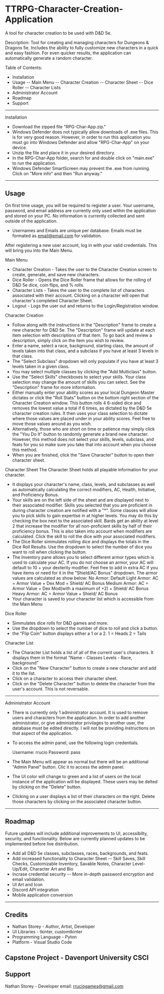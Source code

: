 # TTRPG-Character-Creation-Application
A tool for character creation to be used with D&amp;D 5e.


Description: Tool for creating and managing characters for Dungeons & Dragons 5e. Includes the ability to fully customize new characters in a quick and easy fashion. For even quicker results, the application can automatically generate a random character.

Table of Contents:
- Installation
- Usage
-- Main Menu
-- Character Creation
-- Character Sheet
-- Dice Roller
-- Character Lists
- Administrator Account
- Roadmap
- Support

------------------

Installation

- Download the zipped file "RPG-Char-App.zip."
- Windows Defender does not typically allow downloads of .exe files. This is for very good reason. However, in order to run this application you must go into Windows Defender and allow "RPG-Char-App" on your device. 
- Unzip the file and place it in your desired directory.
- In the RPG-Char-App folder, search for and double click on "main.exe" to run the application.
- Windows Defender SmartScreen may prevent the .exe from running. Click on "More info" and then "Run anyway."

------------------
Usage
------------------
On first time usage, you will be required to register a user. Your username, password, and email address are currently only used within the application and stored on your PC. No information is currently collected and sent outside of the application.
- Usernames and Emails are unique per database. Emails must be formated as email@email.com for validation.

After registering a new user account, log in with your valid credentials. This will bring you into the Main Menu.

Main Menu
 - Character Creation - Takes the user to the Character Creation screen to create, generate, and save new characters.
 - Dice Roller - Opens the Dice Roller frame that allows for the rolling of D&D 5e dice, coin flips, and % rolls.
 - Character Lists - Takes the user to the complete list of characters associated with their account. Clicking on a character will open that character's completed Character Sheet.
 - Logout - Logs the user out and returns to the Login/Registration window.

Character Creation
 - Follow along with the instructions in the "Description" frame to create a new character for D&D 5e. The "Description" frame will update at each item selection with descriptions of that item. To go back and review a description, simply click on the item you wish to review.
 - Enter a name, select a race, background, starting class, the amount of levels taken into that class, and a subclass if you have at least 3 levels in that class.
 - The "Select Subclass" dropdown will only populate if you have at least 3 levels taken in a given class. 
 - You may select multiple classes by clicking the "Add Multiclass" button.
 - Use the "Select Skills" checkboxes to select your skills. Your class selection may change the amount of skills you can select. See the "Description" frame for more information.
- Either manually enter your ability scores as your local Dungeon Master dictates or click the "Roll Stats" button on the bottom right section of the Character Creation window. This button rolls 4 6-sided dice and removes the lowest value a total if 6 times, as dictated by the D&D 5e character creation rules. It then uses your class selection to dictate where those values are placed under in your ability scores. Feel free to move those values around as you wish.
- Alternatively, those who are short on time or patience may simply click the "You Do It" button to randomly generate a brand new character. However, this method does not select your skills, levels, subclass, and feats for you so make sure you take that into account when you choose this method.
- When you are finished, click the "Save Character" button to open their character sheet.

Character Sheet
The Character Sheet holds all playable information for your character. 
- It displays your character's name, class, levels, and subclasses as well as automatically calculating the correct modifiers, AC, Health, Initiative, and Proficiency Bonus.
- Your skills are on the left side of the sheet and are displayed next to their associated modifier. Skills you selected that you are proficient in during character creation are notified with a "*". Some classes will allow you to pick skills to gain expertise in at higher levels. You may do this by checking the box next to the associated skill. Bards get an ability at level 2 that increase the modifier for all non-proficient skills by half of their proficiency bonus. This is also taken into account when modifiers are calculated. Click the skill to roll the dice with your associated modifiers. 
- The Dice Roller simmulates rolling dice and displays the totals in the Dice Roll Results. Use the dropdown to select the number of dice you want to roll when clicking the button.
- The Inventory pane allows you to select different armor types which is used to calculate your AC. If you do not choose an armor, your AC will default to 10 + your dexterity modifier. Feel free to add in extra AC if you have items or need for it in the "Shield/AC Bonus" dropdown. The armor values are calculated as show below:
 No Armor: Default
 Light Armor: AC = Armor Value + Dex Mod + Shield/ AC Bonus
 Medium Armor: AC = Armor Value + Dex Mod(with a maximum of +2) + Shield/ AC Bonus
 Heavy Armor: AC = Armor Value + Shield/ AC Bonus
- Your character is saved to your character list which is accessible from the Main Menu

Dice Roller
- Simmulates dice rolls for D&D games and more.
- Use the dropdown to select the number of dice to roll and click a button.
- the "Flip Coin" button displays either a 1 or a 2.
	1 = Heads
	2 = Tails

Character List
- The Character List holds a list of all of the current user's characters. It displays them in the format "Name - Classes Levels - Race, background"
- Click on the "New Character" button to create a new character and add it to the list.
- Click on a character to access their character sheet.
- Click on the "Delete Character" button to delete the character from the user's account. This is not reversable.

------------------

Administrator Account
- There is currently only 1 administrator account. It is used to remove users and characters from the application. In order to add another administrator, or give administrator privilages to another user, the database must be edited directly. I will not be providing instructions on that aspect of the application.
- To access the admin panel, use the following login credentials.

	Username: rrucio
	Password: pass

- The Main Menu will appear as normal but there will be an additional "Admin Panel" button. Clic it to access the admin panel.
- The UI color will change to green and a list of users on the local instance of the application will be displayed. These users may be delted by clicking on the "Delete" button.
- Clicking on a user displays a list of their characters on the right. Delete those characters by clicking on the associated character button.

------------------
Roadmap
------------------
Future updates will include additional improvements to UI, accessibilty, security, and functionality. Below are currently planned updates to be implemented before live distribution.
- Add all D&D 5e classes, subclasses, races, backgrounds, and feats.
- Add increased functionality to Character Sheet
-- Skill Saves, Skill Checks, Customizable Inventory, Savable Notes, Character Level-Up/Edit, Character Art and Bio
- Incrase credential security
-- More in-depth password encryption and email validation.
- UI Art and Icon
- Discord API integration
- Mobile application conversion

------------------
Credits
------------------
- Nathan Storey - Author, Artist, Developer
- UI Libraries - tkinter, customtkinter
- Programming Language - Pyton
- Platform - Visual Studio Code

Capstone Project - Davenport University
CSCI
------------------
Support
------------------

Nathan Storey - Developer
email: rruciogames@gmail.com

